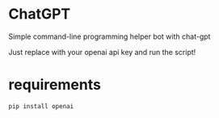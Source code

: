 # ChatGPT
 Simple command-line programming helper bot with chat-gpt
 
 Just replace <API KEY HERE> with your openai api key and run the script!

# requirements
```python
pip install openai
```
